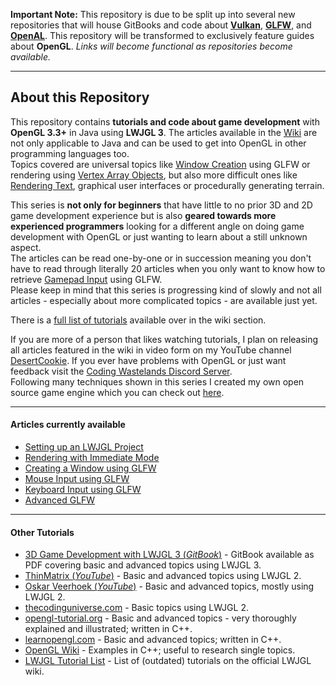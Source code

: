 **Important Note:** This repository is due to be split up into several new repositories that will house GitBooks and code about [**Vulkan**](https://github.com/DesertCookie/Vulkan-in-a-Nutshell), [**GLFW**](https://github.com/DesertCookie/GLFW-in-a-Nutshell), and [**OpenAL**](https://github.com/DesertCookie/OpenAL-in-a-Nutshell). This repository will be transformed to exclusively feature guides about **OpenGL**. *Links will become functional as repositories become available.*

---

## About this Repository
This repository contains **tutorials and code about game development** with **OpenGL 3.3+** in Java using **LWJGL 3**. The articles available in the 
[Wiki](https://github.com/DesertCookie/OpenGL-LWJGL-Tutorial/wiki) are not only applicable to Java and can be used to get into OpenGL in other 
programming languages too.<br>
Topics covered are universal topics like [Window Creation](https://github.com/DesertCookie/OpenGL-LWJGL-Tutorial/wiki/Creating-a-Window) using GLFW 
or rendering using [Vertex Array Objects](https://github.com/DesertCookie/OpenGL-LWJGL-Tutorial/wiki/VAOs), but also more difficult ones like 
[Rendering Text](https://github.com/DesertCookie/OpenGL-LWJGL-Tutorial/wiki/Bitmap-Fonts), graphical user interfaces or procedurally generating 
terrain.

This series is **not only for beginners** that have little to no prior 3D and 2D game development experience but is also **geared towards more 
experienced programmers** looking for a different angle on doing game development with OpenGL or just wanting to learn about a still unknown aspect.
<br>
The articles can be read one-by-one or in succession meaning you don't have to read through literally 20 articles when you only want to know how to 
retrieve [Gamepad Input](https://github.com/DesertCookie/OpenGL-LWJGL-Tutorial/wiki/Gamepad-Input) using GLFW.<br>
Please keep in mind that this series is progressing kind of slowly and not all articles - especially about more complicated topics - are available 
just yet.

There is a [full list of tutorials](https://github.com/DesertCookie/OpenGL-LWJGL-Tutorial/wiki) available over in the wiki section. 


If you are more of a person that likes watching tutorials, I plan on releasing all articles featured in the wiki in video form on my YouTube channel 
[DesertCookie](https://youtube.com/channel/UC8CEjPeMC6YjffzQv2q7dcA). If you ever have problems with OpenGL or just want feedback visit the 
[Coding Wastelands Discord Server](https://discord.gg/C9eu6FB).<br>
Following many techniques shown in this series I created my own open source game engine which you can check out 
[here](https://github.com/DesertCookie/JOnion).

---

#### Articles currently available
- [Setting up an LWJGL Project](https://github.com/DesertCookie/OpenGL-LWJGL-Tutorial/wiki/Setting-up-a-Project)
- [Rendering with Immediate Mode](https://github.com/DesertCookie/OpenGL-LWJGL-Tutorial/wiki/Rendering-with-Immediate-Mode)
- [Creating a Window using GLFW](https://github.com/DesertCookie/OpenGL-LWJGL-Tutorial/wiki/Creating-a-Window)
- [Mouse Input using GLFW](https://github.com/DesertCookie/OpenGL-LWJGL-Tutorial/wiki/Mouse-Input)
- [Keyboard Input using GLFW](https://github.com/DesertCookie/OpenGL-LWJGL-Tutorial/wiki/Keyboard-Input)
- [Advanced GLFW](https://github.com/DesertCookie/OpenGL-LWJGL-Tutorial/wiki/Advanced-GLFW)

---

#### Other Tutorials
- [3D Game Development with LWJGL 3 (*GitBook*)](https://ahbejarano.gitbook.io/lwjglgamedev) - GitBook available as PDF covering basic and advanced 
topics using LWJGL 3.
- [ThinMatrix (*YouTube*)](https://youtube.com/user/ThinMatrix) - Basic and advanced topics using LWJGL 2.
- [Oskar Veerhoek (*YouTube*)](https://youtube.com/channel/UCxiBXBY1a-axNVGIvQKGcNA) - Basic and advanced topics, mostly using LWJGL 2.
- [thecodinguniverse.com](http://thecodinguniverse.com/lwjgl-tutorials/) - Basic topics using LWJGL 2.
- [opengl-tutorial.org](http://opengl-tutorial.org) - Basic and advanced topics - very thoroughly explained and illustrated; written in C++.
- [learnopengl.com](https://learnopengl.com) - Basic and advanced topics; written in C++.
- [OpenGL Wiki](https://khronos.org/opengl/wiki) - Examples in C++; useful to research single topics.
- [LWJGL Tutorial List](http://wiki.lwjgl.org/wiki/Learning_LWJGL.html) - List of (outdated) tutorials on the official LWJGL wiki.
